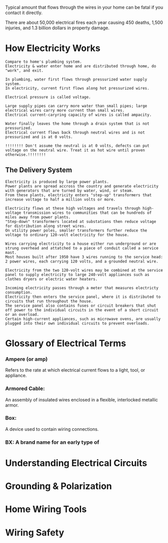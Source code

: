 Typical amount that flows through the wires in your home can be fatal if you contact it directly.

There are about 50,000 electrical fires each year causing 450 deaths, 1,500 injuries, and 1.3 billion dollars in property damage.


# How Electricity Works
    Compare to home's plumbing system.
    Electricity & water enter home and are distributed through home, do "work", and exit.

    In plumbing, water first flows through pressurized water supply system.
    In electricity, current first flows along hot pressurized wires.

    Electrical pressure is called voltage.

    Large supply pipes can carry more water than small pipes; large electrical wires carry more current than small wires. 
    Electrical current-caryring capacity of wires is called ampacity. 

    Water finally leaves the home through a drain system that is not pressurized.
    Electrical current flows back through neutral wires and is not pressurized and is at 0 volts. 
    
    !!!!!!!! Don't assume the neutral is at 0 volts, defects can put voltage on the neutral wire. Treat it as hot wire until proven otherwise.!!!!!!!!

## The Delivery System
    Electricity is produced by large power plants.
    Power plants are spread accross the country and generate electricity with generators that are turned by water, wind, or steam.
    From these plants, electricity enters "step-up" transformers that increase voltage to half a million volts or more.

    Electricity flows at these high voltages and travels through high-voltage transmission wires to communities that can be hundreds of miles away from power plants. 
    "Step-down" transformers located at substations then reduce voltage for distribution along street wires. 
    On utility power poles, smaller transformers further reduce the voltage to ordinary 120-volt electricity for the house.

    Wires carrying electricity to a house either run underground or are strung overhead and attatched to a piece of conduit called a service mast.
    Most houses built after 1950 have 3 wires running to the service head: 2 power wires, each carrying 120 volts, and a grounded neutral wire.

    Electricity from the two 120-volt wires may be combined at the service panel to supply electricity to large 240-volt appliances such as clothes dryers or electric water heaters.

    Incoming electricity passes through a meter that measures electricty consumption. 
    Electricity then enters the service panel, where it is distributed to circuits that run throughout the house.
    The service panel also contains fuses or circuit breakers that shut off power to the individual circuits in the event of a short circuit or an overload. 
    Certain high-current appliances, such as microwave ovens, are usually plugged into their own individual circuits to prevent overloads.





# Glossary of Electrical Terms
### Ampere (or amp)
Refers to the rate at which electrical current flows to a light, tool, or appliance.

### Armored Cable: 
An assembly of insulated wires enclosed in a flexible, interlocked metallic armor. 

### Box: 
A device used to contain wiring connections. 

### BX: A brand name for an early type of 












# Understanding Electrical Circuits

# Grounding & Polarization

# Home Wiring Tools

# Wiring Safety
